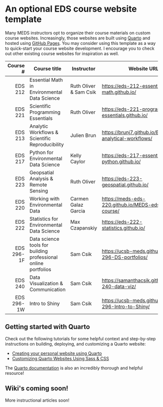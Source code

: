 # An optional EDS course website template

Many MEDS instructors opt to organize their course materials on custom course websites. Increasingly, those websites are built using [Quarto](https://quarto.org/) and hosted using [GitHub Pages](https://docs.github.com/en/pages). You may consider using this template as a way to quick-start your course website development. I encourage you to check out other existing course websites for inspiration as well.

|   Course # | Course title                                                   | Instructor             | Website URL                                            |
|-----------:|----------------------------------------------------------------|------------------------|--------------------------------------------------------|
| EDS 212    | Essential Math in Environmental Data Science                   | Ruth Oliver & Sam Csik | https://eds-212-essential-math.github.io/              |
| EDS 221    | Scientific Programming Essentials                              | Ruth Oliver            | https://eds-221-programming-essentials.github.io/      |
| EDS 213    | Analytic Workflows & Scientific Reproducibility                | Julien Brun            | https://brunj7.github.io/EDS-214-analytical-workflows/ |
| EDS 217    | Python for Environmental Data Science                          | Kelly Caylor           | https://eds-217-essential-python.github.io/            |
| EDS 223    | Geopsatial Analysis & Remote Sensing                           | Ruth Oliver            | https://eds-223-geospatial.github.io/                  |
| EDS 220    | Working with Environmental Data                                | Carmen Galaz Garcia    | https://meds-eds-220.github.io/MEDS-eds-220-course/    |
| EDS 222    | Statistics for Environmental Data Science                      | Max Czapanskiy         | https://eds-222-statistics.github.io/                  |
| EDS 296-1F | Data science tools for building professional online portfolios | Sam Csik               | https://ucsb-meds.github.io/EDS-296-DS-portfolios/     |
| EDS 240    | Data Visualization & Communication                             | Sam Csik               | https://samanthacsik.github.io/EDS-240-data-viz/       |
| EDS 296-1W | Intro to Shiny                                                 | Sam Csik               | https://ucsb-meds.github.io/EDS-296-Intro-to-Shiny/    |

## Getting started with Quarto

Check out the following tutorials for some helpful context and step-by-step instructions on building, deploying, and customizing a Quarto website:

- [Creating your personal website using Quarto](https://ucsb-meds.github.io/creating-quarto-websites/)
- [Customizing Quarto Websites Using Sass & CSS](https://ucsb-meds.github.io/customizing-quarto-websites/#/title-slide)

The [Quarto documentation](https://quarto.org/) is also an incredibly thorough and helpful resource!

## Wiki's coming soon!

More instructional articles soon!
